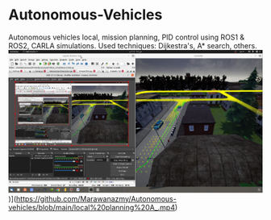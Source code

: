 # Autonomous-Vehicles
Autonomous vehicles local, mission planning, PID control using ROS1 & ROS2, CARLA simulations.
Used techniques: Dijkestra's, A* search, others.
[![Watch the video](https://github.com/MarawanAzmy/Autonomous-Vehicles/blob/main/Capture_3.PNG)](https://github.com/MarawanAzmy/Autonomous-Vehicles/blob/main/Capture_3.PNG))](https://github.com/Marawanazmy/Autonomous-vehicles/blob/main/local%20planning%20A_.mp4)
